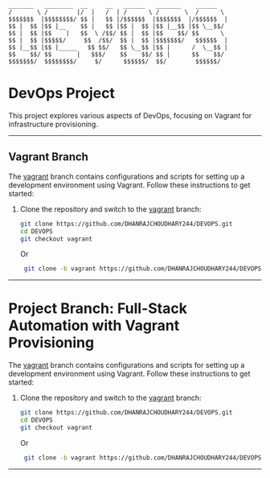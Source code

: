 
``` 
_______   ________  __     __   ______   _______    ______  
/       \ /        |/  |   /  | /      \ /       \  /      \ 
$$$$$$$  |$$$$$$$$/ $$ |   $$ |/$$$$$$  |$$$$$$$  |/$$$$$$  |
$$ |  $$ |$$ |__    $$ |   $$ |$$ |  $$ |$$ |__$$ |$$ \__$$/ 
$$ |  $$ |$$    |   $$  \ /$$/ $$ |  $$ |$$    $$/ $$      \ 
$$ |  $$ |$$$$$/     $$  /$$/  $$ |  $$ |$$$$$$$/   $$$$$$  |
$$ |__$$ |$$ |_____   $$ $$/   $$ \__$$ |$$ |      /  \__$$ |
$$    $$/ $$       |   $$$/    $$    $$/ $$ |      $$    $$/ 
$$$$$$$/  $$$$$$$$/     $/      $$$$$$/  $$/        $$$$$$/                                                                                             
```
# DevOps Project

This project explores various aspects of DevOps, focusing on Vagrant for infrastructure provisioning.
_____________________________________________________________________________________________________________________________________________________________________________
## Vagrant Branch

The [vagrant](https://github.com/DHANRAJCHOUDHARY244/DEVOPS/blob/vagrant/README.md) branch contains configurations and scripts for setting up a development environment using Vagrant. Follow these instructions to get started:

1. Clone the repository and switch to the [vagrant](https://github.com/DHANRAJCHOUDHARY244/DEVOPS/blob/vagrant/README.md) branch:

   ```bash
   git clone https://github.com/DHANRAJCHOUDHARY244/DEVOPS.git
   cd DEVOPS
   git checkout vagrant
   ```
   Or
    ```bash
     git clone -b vagrant https://github.com/DHANRAJCHOUDHARY244/DEVOPS.git
    ```
_____________________________________________________________________________________________________________________________________________________________________________    

# Project Branch: Full-Stack Automation with Vagrant Provisioning
The [vagrant](https://github.com/DHANRAJCHOUDHARY244/DEVOPS/blob/project/README.md) branch contains configurations and scripts for setting up a development environment using Vagrant. Follow these instructions to get started:

1. Clone the repository and switch to the [vagrant](https://github.com/DHANRAJCHOUDHARY244/DEVOPS/blob/vagrant/README.md) branch:

   ```bash
   git clone https://github.com/DHANRAJCHOUDHARY244/DEVOPS.git
   cd DEVOPS
   git checkout vagrant
   ```
   Or
    ```bash
     git clone -b vagrant https://github.com/DHANRAJCHOUDHARY244/DEVOPS.git
    ```
_____________________________________________________________________________________________________________________________________________________________________________    
   

